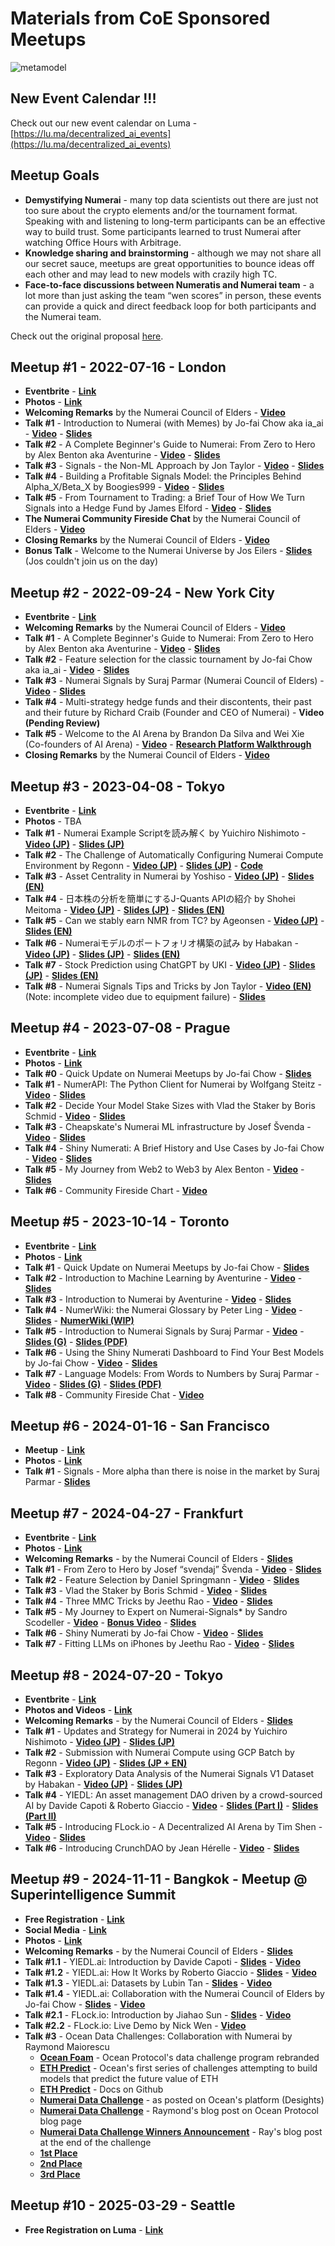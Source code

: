# Materials from CoE Sponsored Meetups

![metamodel](https://i.ibb.co/stHGyLH/the-meta-model-v1-1000px.jpg)


## New Event Calendar !!!

Check out our new event calendar on Luma - [https://lu.ma/decentralized_ai_events](https://lu.ma/decentralized_ai_events)


## Meetup Goals

- **Demystifying Numerai** - many top data scientists out there are just not too sure about the crypto elements and/or the tournament format. Speaking with and listening to long-term participants can be an effective way to build trust. Some participants learned to trust Numerai after watching Office Hours with Arbitrage.
- **Knowledge sharing and brainstorming** - although we may not share all our secret sauce, meetups are great opportunities to bounce ideas off each other and may lead to new models with crazily high TC.
- **Face-to-face discussions between Numeratis and Numerai team** - a lot more than just asking the team “wen scores” in person, these events can provide a quick and direct feedback loop for both participants and the Numerai team.

Check out the original proposal [here](https://forum.numer.ai/t/proposal-around-the-world-with-numeratis/5301).


## Meetup #1 - 2022-07-16 - London

- **Eventbrite** - [**Link**](https://www.eventbrite.com/e/numerai-community-meetuphackathon-tickets-353999751787)
- **Photos** - [**Link**](https://drive.google.com/drive/folders/1iIBlh_jlUdi-fa1x4Lhrw9SmmrZWXQxq?usp=sharing)
- **Welcoming Remarks** by the Numerai Council of Elders - [**Video**](https://youtu.be/OSNcORSyzt8)
- **Talk #1** - Introduction to Numerai (with Memes) by Jo-fai Chow aka ia_ai - [**Video**](https://youtu.be/ufctsCFxUeg) - [**Slides**](https://drive.google.com/file/d/1B3eD91fFdPwYCJpXI6wpSKUY9RewJhdQ/view?usp=sharing)
- **Talk #2** - A Complete Beginner's Guide to Numerai: From Zero to Hero by Alex Benton aka Aventurine - [**Video**](https://youtu.be/PM6kJiBHhqk) - [**Slides**](https://drive.google.com/file/d/1O-BR8MNNajqKs38GZrp9Cljo-eMNcT7e/view?usp=sharing)
- **Talk #3** - Signals - the Non-ML Approach by Jon Taylor - [**Video**](https://youtu.be/cEAd6WDVmPg)  - [**Slides**](https://drive.google.com/file/d/1-jp937ZfuPOTF4s3ED32ifNTXGF6ELBY/view?usp=sharing)
- **Talk #4** - Building a Profitable Signals Model: the Principles Behind Alpha_X/Beta_X by Boogies999 - [**Video**](https://youtu.be/GRyCBp27WG4) - [**Slides**](https://drive.google.com/file/d/1tcNxwlqCDfNpaZwW2ZRnaG-yHGCdVLPE/view?usp=sharing)
- **Talk #5** - From Tournament to Trading: a Brief Tour of How We Turn Signals into a Hedge Fund by James Elford - [**Video**](https://youtu.be/qCzLpF652dU) - [**Slides**](https://drive.google.com/file/d/1-9zLcLMWpqy_NKCg4o0zQwgm4UaPYEgq/view?usp=sharing)
- **The Numerai Community Fireside Chat** by the Numerai Council of Elders - [**Video**](https://youtu.be/gcE6Zt1_fzc)
- **Closing Remarks** by the Numerai Council of Elders - [**Video**](https://youtu.be/YQ-6fmCwl7g)
- **Bonus Talk** - Welcome to the Numerai Universe by Jos Eilers - [**Slides**](https://drive.google.com/file/d/1uAG79B-EUcJD9OL4o6Nxikhx_hoBI2R3/view?usp=sharing) (Jos couldn't join us on the day)


## Meetup #2 - 2022-09-24 - New York City

- **Eventbrite** - [**Link**](https://www.eventbrite.com/e/numerai-community-nyc-meetup-tickets-415623841097)
- **Welcoming Remarks** by the Numerai Council of Elders - [**Video**](https://youtu.be/4XIRDwQ7yMA)
- **Talk #1** - A Complete Beginner's Guide to Numerai: From Zero to Hero by Alex Benton aka Aventurine - [**Video**](https://youtu.be/NGstYxU9N6I) - [**Slides**](https://drive.google.com/file/d/1F9wXKq3tmV3Ut-2nDiN3PgfUwFXFL2OR/view?usp=sharing)
- **Talk #2** - Feature selection for the classic tournament by Jo-fai Chow aka ia_ai - [**Video**](https://youtu.be/AHZRVOpxM9A) - [**Slides**](https://drive.google.com/file/d/1yMTAVq6ozn80VEBOwjsswFI5arDF6weG/view?usp=sharing)
- **Talk #3** - Numerai Signals by Suraj Parmar (Numerai Council of Elders) - [**Video**](https://www.youtube.com/watch?v=Avlhv-IgW58) - [**Slides**](https://tinyurl.com/signals-nyc)
- **Talk #4** - Multi-strategy hedge funds and their discontents, their past and their future by Richard Craib (Founder and CEO of Numerai) - **Video (Pending Review)**
- **Talk #5** - Welcome to the AI Arena by Brandon Da Silva and Wei Xie (Co-founders of AI Arena) - [**Video**](https://www.youtube.com/watch?v=8MpoXL3V4c4) - [**Research Platform Walkthrough**](https://www.youtube.com/watch?v=WC5pKpZzFXo)
- **Closing Remarks** by the Numerai Council of Elders - [**Video**](https://www.youtube.com/watch?v=zP-QnyGJqMA)


## Meetup #3 - 2023-04-08 - Tokyo

- **Eventbrite** - [**Link**](https://www.eventbrite.co.uk/e/numerai-community-tokyo-meetup-tickets-532632938457)
- **Photos** - TBA
- **Talk #1** - Numerai Example Scriptを読み解く by Yuichiro Nishimoto - [**Video (JP)**](https://youtu.be/kwV75VshPGU) - [**Slides (JP)**](https://drive.google.com/file/d/1b_rtjEbxkYE8hqAiLQfa_4NNrgqJIayB/view?usp=sharing)
- **Talk #2** - The Challenge of Automatically Configuring Numerai Compute Environment by Regonn - [**Video (JP)**](https://youtu.be/O1keui8pGFM) - [**Slides (JP)**](https://speakerdeck.com/regonn/the-challenge-of-automatically-configuring-numerai-compute-environment) - [**Code**](https://github.com/regonn/numerai-gcf-terraform)
- **Talk #3** - Asset Centrality in Numerai by Yoshiso - [**Video (JP)**](https://youtu.be/qPN_ZxCio-Q) - [**Slides (EN)**](https://drive.google.com/file/d/1R_ocz_oiu8PZBWMg5Z8jW2mQXYRFe2KW/view?usp=sharing)
- **Talk #4** - 日本株の分析を簡単にするJ-Quants APIの紹介 by Shohei Meitoma - [**Video (JP)**](https://youtu.be/oZGkKHCc3ww) - [**Slides (JP)**](https://drive.google.com/file/d/1Gcrtotq4MGE2sBxPS8ilDb19QdgbPdNT/view?usp=sharing) - [**Slides (EN)**](https://drive.google.com/file/d/1ZKofcfuWuz1SX_lQyTBcL9Mt8rGsoyA7/view?usp=sharing)
- **Talk #5** - Can we stably earn NMR from TC? by Ageonsen - [**Video (JP)**](https://youtu.be/pZLELHaFQ6k) - [**Slides (EN)**](https://drive.google.com/file/d/15M4N1w72pVVTu4FqCCn5IpJL8pl_nrcW/view?usp=sharing)
- **Talk #6** - Numeraiモデルのポートフォリオ構築の試み by Habakan - [**Video (JP)**](https://youtu.be/1LpD8FstuRA) - [**Slides (JP)**](https://drive.google.com/file/d/1g1Whf0EQUMEXRlt0RL0zweP8IXWhpkkk/view?usp=sharing) - [**Slides (EN)**](https://drive.google.com/file/d/1kKFvLWAZdsFD_FoHCT_pmQbtPE158ggw/view?usp=sharing)
- **Talk #7** - Stock Prediction using ChatGPT by UKI - [**Video (JP)**](https://youtu.be/wgD3RJKApE4) - [**Slides (JP)**](https://drive.google.com/file/d/1zqvzig2fg40mdnRu4XcQGJen41HeGuc8/view?usp=sharing) - [**Slides (EN)**](https://drive.google.com/file/d/1J3udWTgwuWWBlOOU0_sprGjOeLm4GKy6/view?usp=sharing)
- **Talk #8** - Numerai Signals Tips and Tricks by Jon Taylor - [**Video (EN)**](https://youtu.be/HaSePHyLoGk) (Note: incomplete video due to equipment failure) - [**Slides**](https://drive.google.com/file/d/1TKiIhOm9MFWnxy3Z3KWsv9ymihCvnmVR/view?usp=sharing)


## Meetup #4 - 2023-07-08 - Prague

- **Eventbrite** - [**Link**](https://www.eventbrite.co.uk/e/numerai-community-prague-meetup-tickets-632910962727)
- **Photos** - [**Link**](https://drive.google.com/drive/folders/1kHjWfgO8Fii_t-EZZRvNZ56_IikQHmYL?usp=sharing)
- **Talk #0** - Quick Update on Numerai Meetups by Jo-fai Chow - [**Slides**](https://drive.google.com/file/d/1RfkGAP-KTJiAMGvWIVPaPjVOxHyVcjsu/view?usp=sharing)
- **Talk #1** - NumerAPI: The Python Client for Numerai by Wolfgang Steitz - [**Video**](https://youtu.be/fjuG37w9dQ4) - [**Slides**](https://drive.google.com/file/d/1F_RtGB30QR3EjYVjAtO5hV4C6HzL2l7u/view?usp=sharing)
- **Talk #2** - Decide Your Model Stake Sizes with Vlad the Staker by Boris Schmid - [**Video**](https://youtu.be/nZMkP6m-MMI) - [**Slides**](https://drive.google.com/file/d/1_oW9H7HOMK1cKisoBbfVZkFUmkNdhlWv/view?usp=sharing)
- **Talk #3** - Cheapskate's Numerai ML infrastructure by Josef Švenda - [**Video**](https://youtu.be/cVIjdWHcSjQ) - [**Slides**](https://docs.google.com/presentation/d/1VjhO-FWbRVv5zin5hFFpmYngmmwO_2Q4/edit?usp=sharing&ouid=118362151408247495566&rtpof=true&sd=true)
- **Talk #4** - Shiny Numerati: A Brief History and Use Cases by Jo-fai Chow - [**Video**](https://youtu.be/MlN8XpWVZPA) - [**Slides**](https://drive.google.com/file/d/1xP2-a3BPBLWYlP7y_na1_DUlFEOtRMYu/view?usp=sharing)
- **Talk #5** - My Journey from Web2 to Web3 by Alex Benton - [**Video**](https://youtu.be/QQcC5U5NAFY) - [**Slides**](https://drive.google.com/file/d/1lfLPGJvrxtwOeMzbdemEcY-YjZ_mh0Rx/view?usp=sharing)
- **Talk #6** - Community Fireside Chart - [**Video**](https://youtu.be/DEeUzMoRZrU)



## Meetup #5 - 2023-10-14 - Toronto

- **Eventbrite** - [**Link**](https://www.eventbrite.co.uk/e/numerai-community-toronto-meetup-tickets-709459250717)
- **Photos** - [**Link**](https://drive.google.com/drive/folders/1iGY5hdIYhEJ_lqwFvGcNnmWaL1CKo4WG)
- **Talk #1** - Quick Update on Numerai Meetups by Jo-fai Chow - [**Slides**](https://drive.google.com/file/d/10GhcE2gFnVPtN8H4fU07DwVSCmuuhqNq/view)
- **Talk #2** - Introduction to Machine Learning by Aventurine - [**Video**](https://youtu.be/VME57SnQMdk) - [**Slides**](https://drive.google.com/file/d/1MQ_XTcMA8WsPyoGgJIxzXParRH18L4u6/view)
- **Talk #3** - Introduction to Numerai by Aventurine - [**Video**](https://youtu.be/OS0781jQkCw) - [**Slides**](https://drive.google.com/file/d/14Kl4FogzaCGiTZjybweshwljk5UaCWNm/view)
- **Talk #4** - NumerWiki: the Numerai Glossary by Peter Ling - [**Video**](https://youtu.be/EtQY3PP8fd4) - [**Slides**](https://drive.google.com/file/d/1RXRBGAmAws4WvQEDixUbneViCUnC5pHt/view) - [**NumerWiki (WIP)**](https://sturdy-hugger-07e.notion.site/d7ac1e054e534ca3bfdc795a56deda7a?v=6e47c569559747488c673a0be444b744)
- **Talk #5** - Introduction to Numerai Signals by Suraj Parmar - [**Video**](https://youtu.be/KO-Lowzhnl8) - [**Slides (G)**](https://tinyurl.com/signals-toronto-23) - [**Slides (PDF)**](https://drive.google.com/file/d/1rQ89dYoccBVaEOsi4PJi8KD5PRtT3mkQ/view)
- **Talk #6** - Using the Shiny Numerati Dashboard to Find Your Best Models by Jo-fai Chow - [**Video**](https://youtu.be/tyRL38l1a9o) - [**Slides**](https://drive.google.com/file/d/1oISKsa1zJdYQqjdkDB66OHHWgqbrQv-_/view)
- **Talk #7** - Language Models: From Words to Numbers by Suraj Parmar - [**Video**](https://youtu.be/ZWVedLLok3k) - [**Slides (G)**](https://tinyurl.com/lm-toronto) - [**Slides (PDF)**](https://drive.google.com/file/d/1zAXvVySbDqjVEcAGpAhrNnaCHneZiwgv/view)
- **Talk #8** - Community Fireside Chat - [**Video**](https://youtu.be/3q1krqrmZqQ)


## Meetup #6 - 2024-01-16 - San Francisco

- **Meetup** - [**Link**](https://www.meetup.com/noisebridge/events/rmhmhtygccbvb/)
- **Photos** - [**Link**](https://drive.google.com/drive/folders/1ADpkhBEX64yoeQzv1JF0RcfI9Wu11nhr)
- **Talk #1** - Signals - More alpha than there is noise in the market by Suraj Parmar - [**Slides**](http://tinyurl.com/signals-sf)


## Meetup #7 - 2024-04-27 - Frankfurt

- **Eventbrite** - [**Link**](https://www.eventbrite.co.uk/e/numerai-community-frankfurt-meetup-tickets-807200557597)
- **Photos** - [**Link**](https://drive.google.com/drive/folders/1hkn4RbHhYNx_fumeUcGPE3h7eF01Gekj)
- **Welcoming Remarks** - by the Numerai Council of Elders - [**Slides**](https://drive.google.com/file/d/1zj4WFTNNbWvdH6mkTpqB5tRBdx2mRy07/view)
- **Talk #1** - From Zero to Hero by Josef “svendaj” Švenda - [**Video**](https://youtu.be/tKmDK3gH1H8) - [**Slides**](https://drive.google.com/file/d/1PsfIL_yBXFC_kBEohmZSzQ1BVfhmEIfO/view)
- **Talk #2** - Feature Selection by Daniel Springmann - [**Video**](https://youtu.be/UaKJOA4Fo_Q) - [**Slides**](https://drive.google.com/file/d/1gGI619YWLxJ11_I0P_EQIeMV7rbTlnz1/view)
- **Talk #3** - Vlad the Staker by Boris Schmid - [**Video**](https://youtu.be/m7HXfAEBe3g) - [**Slides**](https://drive.google.com/file/d/11IYX9Oi0_152twsttlwFvT5rzGKF58Mq/view)
- **Talk #4** - Three MMC Tricks by Jeethu Rao - [**Video**](https://youtu.be/62QN9FQH6DU) - [**Slides**](https://drive.google.com/file/d/1FmTwOvH-BmvIWgVKPrHnCBUSnVJQJOU4/view)
- **Talk #5** - My Journey to Expert on Numerai-Signals* by Sandro Scodeller - [**Video**](https://youtu.be/X74FJWgNGZQ) - [**Bonus Video**](https://youtu.be/tluvcvXgC0M) - [**Slides**](https://drive.google.com/file/d/15PiEyRPDerS95VQdXDuYrXqBEX8dna2S/view)
- **Talk #6** - Shiny Numerati by Jo-fai Chow - [**Video**](https://youtu.be/x7b_9IOi9BI) - [**Slides**](https://drive.google.com/file/d/18wYBaeHGI5T5ssgkze6CoLOU2MALoJfB/view)
- **Talk #7** - Fitting LLMs on iPhones by Jeethu Rao - [**Video**](https://youtu.be/TR4l5r7wOxs) - [**Slides**](https://drive.google.com/file/d/1rYc9wD1d0-t58nl90H2t0Sd4tu9Lrzlr/view)


## Meetup #8 - 2024-07-20 - Tokyo

- **Eventbrite** - [**Link**](https://www.eventbrite.co.uk/e/numerai-community-tokyo-meetup-2024-tickets-899734789977)
- **Photos and Videos** - [**Link**](https://drive.google.com/drive/folders/13CbTyi30gBGCT8oo-e8998lrgshhfjAB)
- **Welcoming Remarks** - by the Numerai Council of Elders - [**Slides**](https://drive.google.com/file/d/1D9cfGDbTdPcBX1EWOFUBB036fxxK5x5N/view)
- **Talk #1** - Updates and Strategy for Numerai in 2024 by Yuichiro Nishimoto - [**Video (JP)**](https://youtu.be/DpzqPjkKk3g) - [**Slides (JP)**](https://drive.google.com/file/d/1tLkQcQT4lBtvkiZXsCp8LTR4PT8kCRDf/view)
- **Talk #2** - Submission with Numerai Compute using GCP Batch by Regonn - [**Video (JP)**](https://youtu.be/dVw2DE9vxNQ) - [**Slides (JP + EN)**](https://drive.google.com/file/d/1hZ18AOlW0FhmhTvPjDu8v-G6x32Ppaik/view)
- **Talk #3** - Exploratory Data Analysis of the Numerai Signals V1 Dataset by Habakan - [**Video (JP)**](https://youtu.be/V4nMhIpMbpY) - [**Slides (JP)**](https://drive.google.com/file/d/1V-hhJWLnFts8gVq4Pw2EQ0yDCRh4u1Kb/view)
- **Talk #4** - YIEDL: An asset management DAO driven by a crowd-sourced AI by Davide Capoti & Roberto Giaccio - [**Video**](https://youtu.be/Hs6rWAZkpKo) - [**Slides (Part I)**](https://drive.google.com/file/d/1IO-14_2B4RjrXAlfVkZEA1_aMiQav99H/view) - [**Slides (Part II)**](https://drive.google.com/file/d/1zU5n-dv5QsEG4rtra8Jq-PIL6hiFtxmT/view)
- **Talk #5** - Introducing FLock.io - A Decentralized AI Arena by Tim Shen - [**Video**](https://youtu.be/4H3ZQ7xRgYg) - [**Slides**](https://drive.google.com/file/d/1wOc4bsUx_-1Oe1uHEIrEM9L-X1E1YXBS/view)
- **Talk #6** - Introducing CrunchDAO by Jean Hérelle - [**Video**](https://youtu.be/SWI5w_EZKCE) - [**Slides**](https://drive.google.com/file/d/1CexXIyNx6fv0GtK3jG1ncaDmX3chcOLs/view)


## Meetup #9 - 2024-11-11 - Bangkok - Meetup @ Superintelligence Summit

- **Free Registration** - [**Link**](https://lu.ma/SuperintelligenceSummit?utm_source=numerai)
- **Social Media** - [**Link**](https://x.com/matlabulous/status/1846022065243218283)
- **Photos** - [**Link**](https://drive.google.com/drive/folders/19QRVOw2CAHRFEJLIdKWAi15B94aUQS02)
- **Welcoming Remarks** - by the Numerai Council of Elders - [**Slides**](https://drive.google.com/file/d/1M5Rg5hacOKolyRkaisbEDyOKd32bLPJf/view)
- **Talk #1.1** - YIEDL.ai: Introduction by Davide Capoti - [**Slides**](https://drive.google.com/file/d/11uAZvoVSN2VtLW4nLBftkcHBY1ls10Mh/view) - [**Video**](https://youtu.be/Cr9ExhF65Jg)
- **Talk #1.2** - YIEDL.ai: How It Works by Roberto Giaccio - [**Slides**](https://drive.google.com/file/d/1nACQ1uKx65vd0ZfdZEb4fc6In8o4RvKD/view) - [**Video**](https://youtu.be/ar5kXuhLbXA)
- **Talk #1.3** - YIEDL.ai: Datasets by Lubin Tan - [**Slides**](https://drive.google.com/file/d/1hAMse2zBilCgSdjTaILbU7_1gIctNbwX/view) - [**Video**](https://youtu.be/ab8d80sbPTs)
- **Talk #1.4** - YIEDL.ai: Collaboration with the Numerai Council of Elders by Jo-fai Chow - [**Slides**](https://drive.google.com/file/d/15E1twB5Ejjhu-pLA1ze8ngfRxHjnpyKj/view) - [**Video**](https://youtu.be/Y6Qe5G4c9VA)
- **Talk #2.1** - FLock.io: Introduction by Jiahao Sun - [**Slides**](https://drive.google.com/file/d/11KQZnY3rJWa9X_FEYkga_6jGLaVCTbdP/view) - [**Video**](https://youtu.be/DvchW1wRQB4)
- **Talk #2.2** - FLock.io: Live Demo by Nick Wen - [**Video**](https://youtu.be/DrB0deP9sGk)
- **Talk #3** - Ocean Data Challenges: Collaboration with Numerai by Raymond Maiorescu
    - [**Ocean Foam**](https://www.ocean-foam.ai/) - Ocean Protocol's data challenge program rebranded
    - [**ETH Predict**](https://competitions.desights.ai/challenge/7) - Ocean's first series of challenges attempting to build models that predict the future value of ETH
    - [**ETH Predict**](https://github.com/oceanprotocol-archive/predict-eth/blob/main/challenges/main5.md) - Docs on Github
    - [**Numerai Data Challenge**](https://competitions.desights.ai/challenge/28) - as posted on Ocean's platform (Desights)
    - [**Numerai Data Challenge**](https://blog.oceanprotocol.com/crypto-factor-modeling-data-challenge-fdafb40a9c37) - Raymond's blog post on Ocean Protocol blog page
    - [**Numerai Data Challenge Winners Announcement**](https://blog.oceanprotocol.com/crypto-model-factoring-data-challenge-podium-b56950db6f43) - Ray's blog post at the end of the challenge
    - [**1st Place**](https://forum.numer.ai/t/multi-factor-risk-modeling-for-cryptocurrency-price-prediction/7685)
    - [**2nd Place**](https://forum.numer.ai/t/a-detailed-case-study-on-crypto-multi-factor-risk-analysis/7682)
    - [**3rd Place**](https://forum.numer.ai/t/crypto-factor-modeling-for-evaluating-crypto-return/7688)


## Meetup #10 - 2025-03-29 - Seattle

- **Free Registration on Luma** - [**Link**](https://lu.ma/diyyxy5r)



